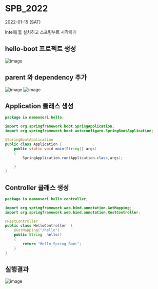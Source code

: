 # SPB_2022

2022-01-15 (SAT)

Intellij 툴 설치하고 스프링부트 시작하기

## hello-boot 프로젝트 생성
![image](https://user-images.githubusercontent.com/87357541/149613807-523d0023-9104-4290-ab24-f80d28caecaa.png)

## parent 와 dependency 추가
![image](https://user-images.githubusercontent.com/87357541/149613835-e2082ae8-5096-4215-b0e1-fc15514a0f36.png)
![image](https://user-images.githubusercontent.com/87357541/149613843-a3915641-1fd0-43b2-b554-edbe8ced2dc4.png)

## Application 클래스 생성
```JAVA
package io.namoosori.hello;

import org.springframework.boot.SpringApplication;
import org.springframework.boot.autoconfigure.SpringBootApplication;

@SpringBootApplication
public class Application {
    public static void main(String[] args)
    {
        SpringApplication.run(Application.class,args);

    }
}
```

## Controller 클래스 생성
```JAVA
package io.namoosori.hello.controller;

import org.springframework.web.bind.annotation.GetMapping;
import org.springframework.web.bind.annotation.RestController;

@RestController
public class HelloController  {
    @GetMapping("/hello")
    public String  hello()
    {
        return "Hello Spring Boot";
    }
}
```
## 실행결과
![image](https://user-images.githubusercontent.com/87357541/149613923-64caeeeb-d134-43be-87f1-dfea78d88760.png)
